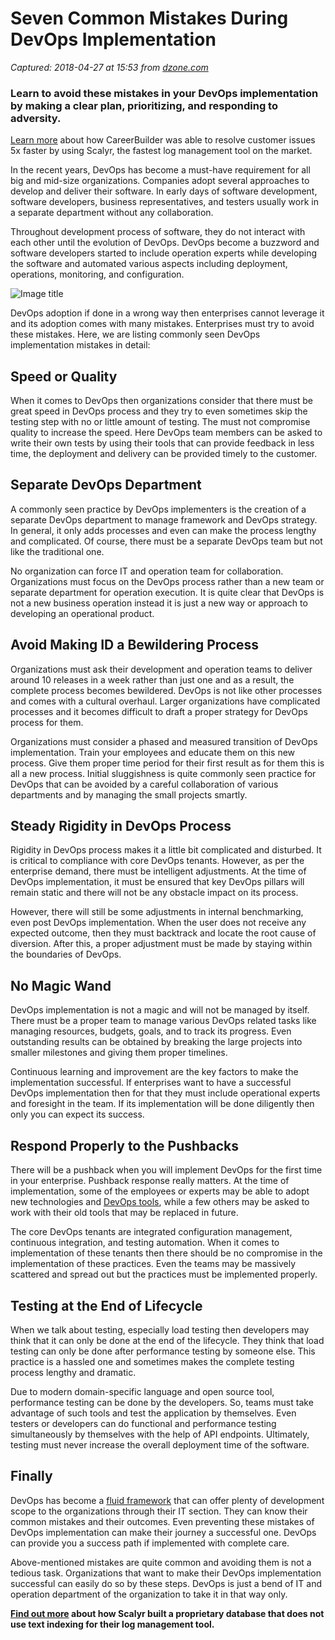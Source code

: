 # Seven Common Mistakes During DevOps Implementation

_Captured: 2018-04-27 at 15:53 from [dzone.com](https://dzone.com/articles/seven-common-mistakes-during-devops-implementation?edition=376213&utm_source=Zone%20Newsletter&utm_medium=email&utm_campaign=devops%202018-04-27)_

###  Learn to avoid these mistakes in your DevOps implementation by making a clear plan, prioritizing, and responding to adversity. 

[Learn more](https://dzone.com/go?i=250324&u=http%3A%2F%2Fblog.scalyr.com%2F2017%2F08%2Fcareerbuilder-resolves-customer-issues-5x-faster-scalyr%2F) about how CareerBuilder was able to resolve customer issues 5x faster by using Scalyr, the fastest log management tool on the market.

In the recent years, DevOps has become a must-have requirement for all big and mid-size organizations. Companies adopt several approaches to develop and deliver their software. In early days of software development, software developers, business representatives, and testers usually work in a separate department without any collaboration.

Throughout development process of software, they do not interact with each other until the evolution of DevOps. DevOps become a buzzword and software developers started to include operation experts while developing the software and automated various aspects including deployment, operations, monitoring, and configuration.

![Image title](https://dzone.com/storage/temp/8870159-devops-mistakes.png)

DevOps adoption if done in a wrong way then enterprises cannot leverage it and its adoption comes with many mistakes. Enterprises must try to avoid these mistakes. Here, we are listing commonly seen DevOps implementation mistakes in detail:

## **Speed or Quality**

When it comes to DevOps then organizations consider that there must be great speed in DevOps process and they try to even sometimes skip the testing step with no or little amount of testing. The must not compromise quality to increase the speed. Here DevOps team members can be asked to write their own tests by using their tools that can provide feedback in less time, the deployment and delivery can be provided timely to the customer.

## **Separate DevOps Department**

A commonly seen practice by DevOps implementers is the creation of a separate DevOps department to manage framework and DevOps strategy. In general, it only adds processes and even can make the process lengthy and complicated. Of course, there must be a separate DevOps team but not like the traditional one.

No organization can force IT and operation team for collaboration. Organizations must focus on the DevOps process rather than a new team or separate department for operation execution. It is quite clear that DevOps is not a new business operation instead it is just a new way or approach to developing an operational product.

## **Avoid Making ID a Bewildering Process**

Organizations must ask their development and operation teams to deliver around 10 releases in a week rather than just one and as a result, the complete process becomes bewildered. DevOps is not like other processes and comes with a cultural overhaul. Larger organizations have complicated processes and it becomes difficult to draft a proper strategy for DevOps process for them.

Organizations must consider a phased and measured transition of DevOps implementation. Train your employees and educate them on this new process. Give them proper time period for their first result as for them this is all a new process. Initial sluggishness is quite commonly seen practice for DevOps that can be avoided by a careful collaboration of various departments and by managing the small projects smartly.

## **Steady Rigidity in DevOps Process**

Rigidity in DevOps process makes it a little bit complicated and disturbed. It is critical to compliance with core DevOps tenants. However, as per the enterprise demand, there must be intelligent adjustments. At the time of DevOps implementation, it must be ensured that key DevOps pillars will remain static and there will not be any obstacle impact on its process.

However, there will still be some adjustments in internal benchmarking, even post DevOps implementation. When the user does not receive any expected outcome, then they must backtrack and locate the root cause of diversion. After this, a proper adjustment must be made by staying within the boundaries of DevOps.

## **No Magic Wand**

DevOps implementation is not a magic and will not be managed by itself. There must be a proper team to manage various DevOps related tasks like managing resources, budgets, goals, and to track its progress. Even outstanding results can be obtained by breaking the large projects into smaller milestones and giving them proper timelines.

Continuous learning and improvement are the key factors to make the implementation successful. If enterprises want to have a successful DevOps implementation then for that they must include operational experts and foresight in the team. If its implementation will be done diligently then only you can expect its success.

## **Respond Properly to the Pushbacks**

There will be a pushback when you will implement DevOps for the first time in your enterprise. Pushback response really matters. At the time of implementation, some of the employees or experts may be able to adopt new technologies and [DevOps tools](https://www.janbasktraining.com/blog/devops-tools/), while a few others may be asked to work with their old tools that may be replaced in future.

The core DevOps tenants are integrated configuration management, continuous integration, and testing automation. When it comes to implementation of these tenants then there should be no compromise in the implementation of these practices. Even the teams may be massively scattered and spread out but the practices must be implemented properly.

## **Testing at the End of Lifecycle**

When we talk about testing, especially load testing then developers may think that it can only be done at the end of the lifecycle. They think that load testing can only be done after performance testing by someone else. This practice is a hassled one and sometimes makes the complete testing process lengthy and dramatic.

Due to modern domain-specific language and open source tool, performance testing can be done by the developers. So, teams must take advantage of such tools and test the application by themselves. Even testers or developers can do functional and performance testing simultaneously by themselves with the help of API endpoints. Ultimately, testing must never increase the overall deployment time of the software.

## **Finally**

DevOps has become a [fluid framework](https://fluidproject.org/about.html) that can offer plenty of development scope to the organizations through their IT section. They can know their common mistakes and their outcomes. Even preventing these mistakes of DevOps implementation can make their journey a successful one. DevOps can provide you a success path if implemented with complete care.

Above-mentioned mistakes are quite common and avoiding them is not a tedious task. Organizations that want to make their DevOps implementation successful can easily do so by these steps. DevOps is just a bend of IT and operation department of the organization to take it in that way only.

**[Find out more](https://dzone.com/go?i=250325&u=http%3A%2F%2Fblog.scalyr.com%2F2014%2F05%2Fsearching-20-gbsec-systems-engineering-before-algorithms%2F) about how Scalyr built a proprietary database that does not use text indexing for their log management tool.**
